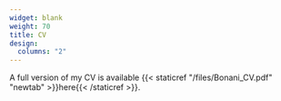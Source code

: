 ```yaml
---
widget: blank
weight: 70
title: CV
design:
  columns: "2"
---
```


A full version of my CV is available {{< staticref "/files/Bonani_CV.pdf" "newtab" >}}here{{< /staticref >}}.
